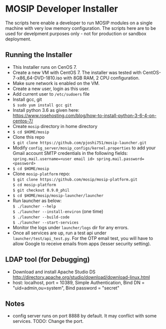 # MOSIP Developer Installer

The scripts here enable a developer to run MOSIP modules on a single machine with very low memory configuration.  The scripts here are to be used for develpment purposes only - not for production or sandbox deployment.

## Running the Installer

- This Installer runs on CenOS 7.
- Create a new VM with CentOS 7. The installer was tested with CentOS-7-x86_64-DVD-1810.iso with 8GB RAM, 2 CPU configuration.
- Make sure network is enabled on the VM.
- Create a new user, login as this user.
- Add current user to `/etc/sudoers` file 
- Install gcc, git  
`$ sudo yum install gcc git`
- Install python 3.6 as given here:  
https://www.rosehosting.com/blog/how-to-install-python-3-6-4-on-centos-7/
- Create `mosip` directory in home directory
- `$ cd $HOME/mosip`
- Clone this repo  
`$ git clone https://github.com/pjoshi751/mosip-launcher.git`
- Modify `config_server/mosip_configs/kernel.properties` to add your Gmail account SMTP credentials in the following fields:  
`spring.mail.username=<user email id>
 spring.mail.password=<password>`
- `$ cd $HOME/mosip` 
- Clone `mosip-platform` repo:  
`$ git clone https://github.com/mosip/mosip-platform.git`    
`$ cd mosip-platform`  
`$ git checkout 0.9.0_phil`  
- `$ cd $HOME/mosip/mosip-launcher/launcher`
- Run launcher as below:  
`$ ./launcher --help`  
`$ ./launcher --install-environ` (one time)  
`$ ./launcher --build-code`  
`$ ./launcher --start-services`  
- Monitor the logs under `launcher/logs` dir for any errors.
- Once all services are up, run a test api under `launcher/test/api_test.py`. For the OTP email test, you will have to allow Google to receive emails from apps (lesser security setting).


## LDAP tool (for Debugging)
- Download and install Apache Studio DS
http://directory.apache.org/studio/download/download-linux.html
- host: localhost, port = 10389, Simple Authentication, Bind DN = "uid=admin,ou=system", Bind password = "secret"

## Notes
- config server runs on port 8888 by default.  It may conflict with some services. TODO: Change the port.



